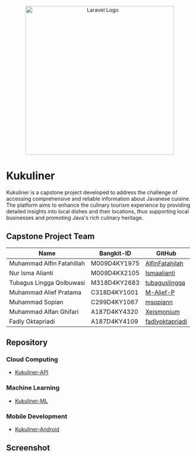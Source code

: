 <p align="center"><a href="https://github.com/Xeismonium/Kukuliner" target="_blank"><img src="https://github.com/Xeismonium/Kukuliner/blob/android/app/src/main/res/drawable/logcap.png?raw=true" width="400" alt="Laravel Logo"></a></p>

# Kukuliner
Kukuliner is a capstone project developed to address the challenge of accessing comprehensive and reliable information about Javanese cuisine. The platform aims to enhance the culinary tourism experience by providing detailed insights into local dishes and their locations, thus supporting local businesses and promoting Java's rich culinary heritage.

## Capstone Project Team

| Name | Bangkit-ID | GitHub |
|--------------------------------|------------|----------------|
| Muhammad Alfin Fatahillah | M009D4KY1975 | [AlfinFatahilah](https://github.com/AlfinFatahilah) |
| Nur Isma Alianti | M009D4KX2105 | [Ismaalianti](https://github.com/Ismaalianti) |
| Tubagus Lingga Qolbuwasi | M318D4KY2683 | [tubaguslingga](https://github.com/tubaguslingga) |
| Muhammad Alief Pratama | C318D4KY1001 | [M-Alief-P](https://github.com/M-Alief-P) |
| Muhammad Sopian | C299D4KY1067 | [msopiann](https://github.com/msopiann) |
| Muhammad Alfan Ghifari | A187D4KY4320 | [Xeismonium](https://github.com/Xeismonium) |
| Fadly Oktapriadi | A187D4KY4109 | [fadlyoktapriadi](https://github.com/fadlyoktapriadi) |

## Repository

### Cloud Computing
- [Kukuliner-API](https://github.com/Xeismonium/Kukuliner/tree/cloud-computing)

### Machine Learning
- [Kukuliner-ML](https://github.com/Xeismonium/Kukuliner/tree/machine-learning)

### Mobile Development
- [Kukuliner-Android](https://github.com/Xeismonium/Kukuliner/tree/android)

## Screenshot
